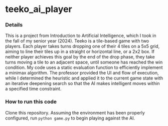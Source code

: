 # teeko_ai_player

### Details
This is a project from Introduction to Artificial Intelligence, which I took in the fall of my senior year (2024). Teeko is a tile-based game with two players. Each player takes turns dropping one of their 4 tiles on a 5x5 grid, aiming to line their tiles up in a straight or horizontal line, or a 2x2 box. If neither player achieves this goal by the end of the drop phase, they take turns moving a tile to an adjacent space, until someone has reached the win condition. My code uses a static evaluation function to efficiently implement a minimax algorithm. The professor provided the UI and flow of execution, while I determined the heuristic and applied it to the current game state with an iterative deepening search so that the AI makes intelligent moves within a specified time constraint.

### How to run this code
Clone this repository. Assuming the environment has been properly configured, run ```python game.py``` to begin playing against the AI.
